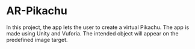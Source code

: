 # AR-Pikachu
In this project, the app lets the user to create a virtual Pikachu. The app is made using Unity and Vuforia. The intended object will appear on the predefined image target. 
